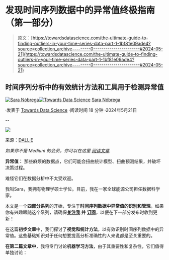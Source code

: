 # 发现时间序列数据中的异常值终极指南（第一部分）

> 原文：[https://towardsdatascience.com/the-ultimate-guide-to-finding-outliers-in-your-time-series-data-part-1-1bf81e09ade4?source=collection_archive---------0-----------------------#2024-05-21](https://towardsdatascience.com/the-ultimate-guide-to-finding-outliers-in-your-time-series-data-part-1-1bf81e09ade4?source=collection_archive---------0-----------------------#2024-05-21)

## 时间序列分析中的有效统计方法和工具用于检测异常值

[](https://medium.com/@saranobregafn?source=post_page---byline--1bf81e09ade4--------------------------------)[![Sara Nóbrega](../Images/0cc9fafe4cfda6f38148d169b9055e29.png)](https://medium.com/@saranobregafn?source=post_page---byline--1bf81e09ade4--------------------------------)[](https://towardsdatascience.com/?source=post_page---byline--1bf81e09ade4--------------------------------)[![Towards Data Science](../Images/a6ff2676ffcc0c7aad8aaf1d79379785.png)](https://towardsdatascience.com/?source=post_page---byline--1bf81e09ade4--------------------------------) [Sara Nóbrega](https://medium.com/@saranobregafn?source=post_page---byline--1bf81e09ade4--------------------------------)

·发表于 [Towards Data Science](https://towardsdatascience.com/?source=post_page---byline--1bf81e09ade4--------------------------------) ·阅读时间 18 分钟 ·2024年5月21日

--

![](../Images/084a852b02fa1164728777478dd29184.png)

来源：[DALL·E](https://openai.com/index/dall-e-2/)

*如果你不是 Medium 的会员，你可以在这里* [*阅读文章*](https://medium.com/towards-data-science/the-ultimate-guide-to-finding-outliers-in-your-time-series-data-part-1-1bf81e09ade4?sk=215c6094b7bdc43812933df4c94d8cc7)*.*

**异常值：** 那些麻烦的数据点，它们可能会扭曲统计模型、扭曲预测结果，并破坏决策过程。

难怪它们在数据分析中不太受欢迎。

我叫Sara，我拥有物理学硕士学位。目前，我在一家全球能源公司担任数据科学家。

本文是一个**四部分系列**的开始，专注于**时间序列数据中异常值的识别和管理**。如果你有兴趣跟随这个系列，请确保[**关注我**](https://medium.com/@saranobregafn) **并** [**订阅**](https://medium.com/@saranobregafn/subscribe)，以便在下一部分发布时收到更新！

在这篇**初步文章**中，我们探讨了**视觉和统计方法**，以有效识别时间序列数据中的异常值。这些基础知识对于任何想要提高分析准确性的人来说都是至关重要的。

**在第二篇文章中**，我将专门讨论**机器学习方法**，由于其重要性和复杂性，它们值得单独讨论：
